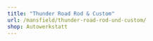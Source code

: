 ```yaml
---
title: "Thunder Road Rod & Custom"
url: /mansfield/thunder-road-rod-und-custom/
shop: Autowerkstatt
---
```

